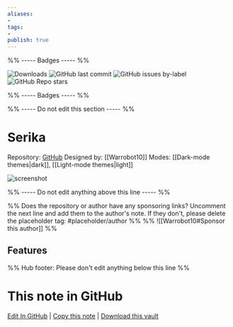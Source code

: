 ```yaml
---
aliases:
- 
tags: 
- 
publish: true
---
```


%% ----- Badges ----- %%

![Downloads](https://img.shields.io/badge/downloads-2060-573E7A?style=for-the-badge&logo=)
![GitHub last commit](https://img.shields.io/github/last-commit/Warrobot10/Serika-for-obsidian?color=573E7A&label=last%20update&logo=github&style=for-the-badge)
![GitHub issues by-label](https://img.shields.io/github/issues/Warrobot10/Serika-for-obsidian/help%20wanted?color=573E7A&logo=github&style=for-the-badge) 
![GitHub Repo stars](https://img.shields.io/github/stars/Warrobot10/Serika-for-obsidian?color=573E7A&logo=github&style=for-the-badge)

%% ----- Badges ----- %%

%% ----- Do not edit this section ----- %%

# Serika

Repository: [GitHub](https://github.com/Warrobot10/Serika-for-obsidian)
Designed by: [[Warrobot10]]
Modes: [[Dark-mode themes|dark]], [[Light-mode themes|light]]



![screenshot](https://github.com/Warrobot10/Serika-for-obsidian/raw/HEAD/Serika.png)

%% ----- Do not edit anything above this line ----- %% 

%% Does the repository or author have any sponsoring links? Uncomment the next line and add them to the author's note. If they don't, please delete the placeholder tag: #placeholder/author %%
%% ![[Warrobot10#Sponsor this author]] %%


## Features



%% Hub footer: Please don't edit anything below this line %%

# This note in GitHub

<span class="git-footer">[Edit In GitHub](https://github.dev/obsidian-community/obsidian-hub/blob/main/02%20-%20Community%20Expansions/02.05%20All%20Community%20Expansions/Themes/Serika.md "git-hub-edit-note") | [Copy this note](https://raw.githubusercontent.com/obsidian-community/obsidian-hub/main/02%20-%20Community%20Expansions/02.05%20All%20Community%20Expansions/Themes/Serika.md "git-hub-copy-note") | [Download this vault](https://github.com/obsidian-community/obsidian-hub/archive/refs/heads/main.zip "git-hub-download-vault") </span>
